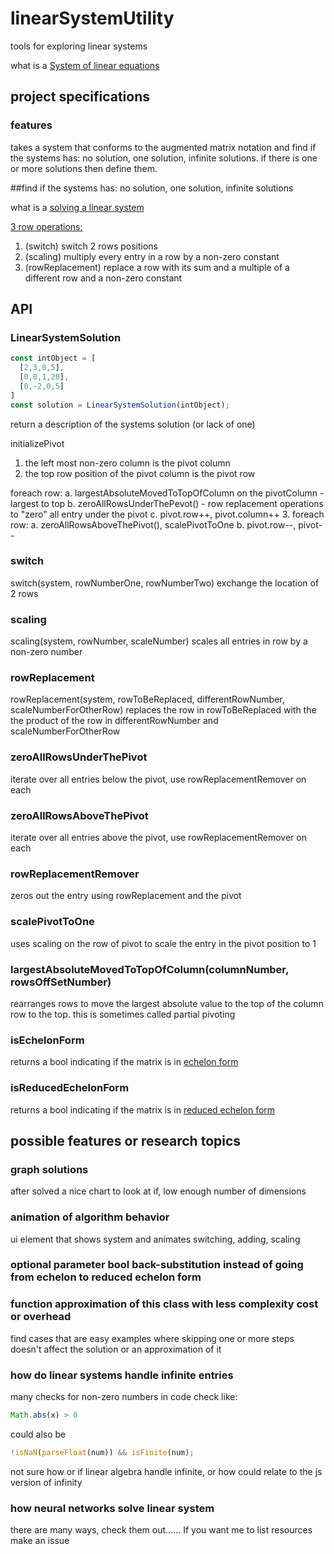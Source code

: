# linearSystemUtility

<!-- [![Build Status](https://travis-ci.org/DylanKojiCheslin/linearSystemUtility.svg?branch=master)](https://travis-ci.org/DylanKojiCheslin/linearSystemUtility)   -->
tools for exploring linear systems

what is a [System of linear equations](https://en.wikipedia.org/wiki/System_of_linear_equations "System_of_linear_equations")

## project specifications

### features
takes a system that conforms to the augmented matrix notation and
find if the systems has: no solution, one solution, infinite solutions.
if there is one or more solutions then define them.

##find if the systems has: no solution, one solution, infinite solutions

what is a [solving a linear system](https://en.wikipedia.org/wiki/Augmented_matrix#Solution_of_a_linear_system "solving_a_System_of_linear_equations")

[3 row operations:](https://en.wikipedia.org/wiki/Elementary_matrix#Operations "matrix_Operations")

1. (switch) switch 2 rows positions
2. (scaling) multiply every entry in a row by a non-zero constant
3. (rowReplacement) replace a row with its sum and a multiple of a different row and a non-zero constant

## API

### LinearSystemSolution

```javascript
const intObject = [
  [2,3,0,5],
  [0,0,1,20],
  [0,-2,0,5]
]
const solution = LinearSystemSolution(intObject);
```
return a description of the systems solution (or lack of one)

initializePivot
1. the left most non-zero column is the pivot column
2. the top row position of the pivot column is the pivot row

foreach row:
a. largestAbsoluteMovedToTopOfColumn on the pivotColumn - largest to top
b. zeroAllRowsUnderThePevot() - row replacement operations to "zero" all entry under the pivot
c. pivot.row++, pivot.column++
3. foreach row:
a. zeroAllRowsAboveThePivot(), scalePivotToOne
b. pivot.row--, pivot--

### switch
switch(system, rowNumberOne, rowNumberTwo)
exchange the location of 2 rows

### scaling
scaling(system, rowNumber, scaleNumber)
scales all entries in row by a non-zero number

### rowReplacement
rowReplacement(system, rowToBeReplaced, differentRowNumber, scaleNumberForOtherRow)
replaces the row in rowToBeReplaced with the the product of the row in differentRowNumber and scaleNumberForOtherRow

### zeroAllRowsUnderThePivot
iterate over all entries below the pivot, use rowReplacementRemover on each

### zeroAllRowsAboveThePivot
iterate over all entries above the pivot, use rowReplacementRemover on each

### rowReplacementRemover
zeros out the entry using rowReplacement and the pivot

### scalePivotToOne
uses scaling on the row of pivot to scale the entry in the pivot position to 1

### largestAbsoluteMovedToTopOfColumn(columnNumber, rowsOffSetNumber)
rearranges rows to move the largest absolute value to the top of the column row to the top.
this is sometimes called partial pivoting

### isEchelonForm
returns a bool indicating if the matrix is in [echelon form](https://en.wikipedia.org/wiki/Row_echelon_form "etchlon_Form")

### isReducedEchelonForm
returns a bool indicating if the matrix is in [reduced echelon form](https://en.wikipedia.org/wiki/Row_echelon_form#Reduced_row_echelon_form "reduced_echelon_form")

## possible features or research topics

### graph solutions
after solved a nice chart to look at if, low enough number of dimensions

### animation of algorithm behavior
ui element that shows system and animates switching, adding, scaling

### optional parameter bool back-substitution instead of going from echelon to reduced echelon form

### function approximation of this class with less complexity cost or overhead
find cases that are easy examples where skipping one or more steps doesn't affect the solution or an approximation of it

### how do linear systems handle infinite entries
many checks for non-zero numbers in code check like:

```javascript
Math.abs(x) > 0
```
could also be

```javascript
!isNaN(parseFloat(num)) && isFinite(num);
```

not sure how or if linear algebra handle infinite, or how could relate to the js version of infinity

### how neural networks solve linear system
there are many ways, check them out...... If you want me to list resources make an issue

